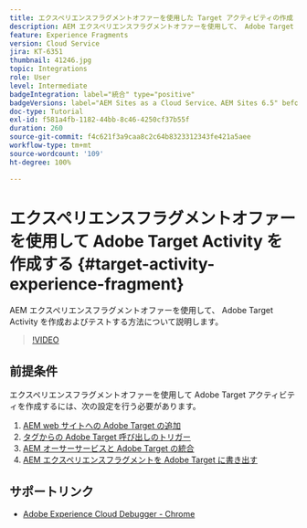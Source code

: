 ```yaml
---
title: エクスペリエンスフラグメントオファーを使用した Target アクティビティの作成
description: AEM エクスペリエンスフラグメントオファーを使用して、 Adobe Target Activity を作成およびテストする方法について説明します。
feature: Experience Fragments
version: Cloud Service
jira: KT-6351
thumbnail: 41246.jpg
topic: Integrations
role: User
level: Intermediate
badgeIntegration: label="統合" type="positive"
badgeVersions: label="AEM Sites as a Cloud Service、AEM Sites 6.5" before-title="false"
doc-type: Tutorial
exl-id: f581a4fb-1182-44bb-8c46-4250cf37b55f
duration: 260
source-git-commit: f4c621f3a9caa8c2c64b8323312343fe421a5aee
workflow-type: tm+mt
source-wordcount: '109'
ht-degree: 100%

---
```


# エクスペリエンスフラグメントオファーを使用して Adobe Target Activity を作成する {#target-activity-experience-fragment}

AEM エクスペリエンスフラグメントオファーを使用して、 Adobe Target Activity を作成およびテストする方法について説明します。

>[!VIDEO](https://video.tv.adobe.com/v/41246?quality=12&learn=on)

## 前提条件

エクスペリエンスフラグメントオファーを使用して Adobe Target アクティビティを作成するには、次の設定を行う必要があります。

1. [AEM web サイトへの Adobe Target の追加](./add-target-launch-extension.md)
1. [タグからの Adobe Target 呼び出しのトリガー](./load-and-fire-target.md)
1. [AEM オーサーサービスと Adobe Target の統合](./setup-aem-target-cloud-service.md)
1. [AEM エクスペリエンスフラグメントを Adobe Target に書き出す](./export-experience-fragment-target.md)

## サポートリンク

* [Adobe Experience Cloud Debugger - Chrome](https://chrome.google.com/webstore/detail/adobe-experience-platform/bfnnokhpnncpkdmbokanobigaccjkpob)
